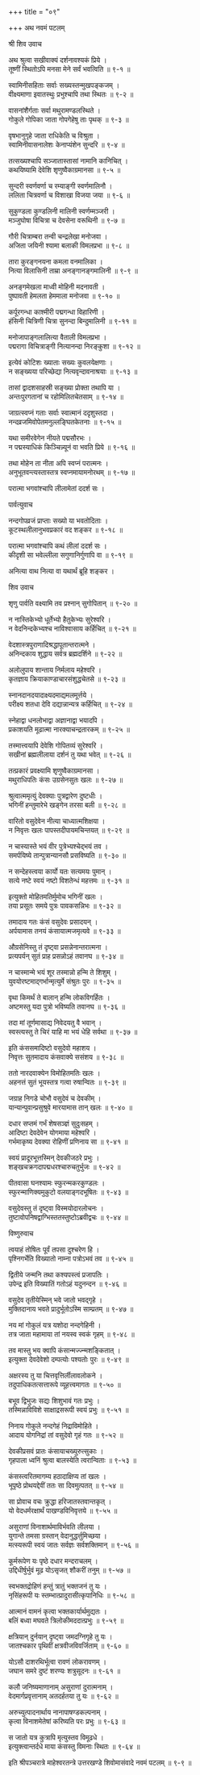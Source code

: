 +++
title = "०९"

+++
अथ नवमं पटलम्   
    
    
श्री शिव उवाच   
    
    
अथ श्रुत्वा सखीवाक्यं दर्शनावश्यकं प्रिये ।  
तूष्णीं स्थितोऽपि मनसा मेने सर्वं भवत्विति ॥ ९-१ ॥  
    
स्वामिनीसहिताः सर्वाः सख्यस्तन्मुखपङ्कजम् ।  
वीक्ष्यमाणा इवातस्थुः प्रभुश्चापि तथा स्थितः ॥ ९-२ ॥  
    
वासनांशैर्गताः सर्वा मथुरामण्डलस्थिते ।  
गोकुले गोपिका जाता गोपगेहेषु ताः पृथक् ॥ ९-३ ॥  
    
वृषभानुगृहे जाता राधिकेति च विश्रुता ।  
स्वामिनीवासनालेशः केनाप्यंशेन सुन्दरि ॥ ९-४ ॥  
    
तत्सख्यश्चापि सञ्जातास्तासां नामानि कानिचित् ।  
कथयिष्यामि देवेशि शृणुष्वैकाग्रमानसा ॥ ९-५ ॥  
    
सुन्दरी स्वर्णवर्णा च रम्याङ्गी स्वर्णमालिनौ ।  
ललिता चित्रवर्णा च विशाखा विजया जया ॥ ९-६ ॥  
    
सुकुण्डला कुण्डलिनी मालिनी स्वर्णम्मञ्जरी ।  
मञ्जुघोषा विचित्रा च देवसेना वरूथिनी ॥ ९-७ ॥  
    
गौरी चित्राम्बरा तन्वी चन्द्रलेखा मनोजवा ।  
अजिता जयिनी श्यामा बलाकी विमलप्रभा ॥ ९-८ ॥  
    
तारा कुरङ्गनयना कमला वनमालिका ।  
नित्या विलासिनी ताम्रा अनङ्गानङ्गमालिनी ॥ ९-९ ॥  
    
अनङ्गमेखला माध्वी मोहिनी मदनावती ।  
पुष्पावती हेमलता हेममाला मनोजवा ॥ ९-१० ॥  
    
कर्पूरगन्धा काश्मीरी पद्मगन्धा विहारिणी ।  
हंसिनी चित्रिणी चित्रा सुनन्दा बिन्दुमालिनी ॥ ९-११ ॥  
    
मनोजापाङ्गलालित्या वैताली विमलप्रभा ।  
पद्मरागा विचित्राङ्गी नित्यानन्दा निरङ्कुशा ॥ ९-१२ ॥  
    
इत्येवं कोटिशः ख्याताः सख्यः कुवलयेक्षणाः ।  
न सङ्ख्यया परिच्छेद्या नित्यवृन्दावनाश्रयाः ॥ ९-१३ ॥  
    
तासां द्वादशसाहस्री सङ्ख्या प्रोक्ता तथापि या ।  
अन्तःपुरगतानां च रहोमिलितचेतसाम् ॥ ९-१४ ॥  
    
जाग्रत्स्वप्नं गताः सर्वाः स्वात्मानं ददृशुस्तदा ।  
नन्दव्रजमिवोपेतमनुल्लङ्घितकेतनाः ॥ ९-१५ ॥  
    
यथा समीरवेगेन नीयते पद्मसौरभः ।  
न पद्मस्याधिकं किञ्चिन्न्यूनं वा भवति प्रिये ॥ ९-१६ ॥  
    
तथा मोहेन ता नीता अपि स्वप्नं परात्मनः ।  
अनुभूतवन्त्यस्तास्तत्र स्वप्नमायामनोरथम् ॥ ९-१७ ॥  
    
परात्मा भगवांश्चापि लीलामेतां ददर्श सः ।  
    
    
पार्वत्युवाच   
    
    
नन्दगोपव्रजं प्राप्ताः सख्यो या भवतोदिताः ।  
कूटस्थलीलानुभवप्रकारं वद शङ्कर ॥ ९-१८ ॥  
    
परात्मा भगवांश्चापि कथं लीलां ददर्श सः ।  
कीदृशी सा भवेल्लीला सगुणानिर्गुणापि वा ॥ ९-१९ ॥  
    
अनित्या वाथ नित्या वा यथार्थं ब्रूहि शङ्कर ।  
    
    
शिव उवाच   
    
    
शृणु पार्वति वक्ष्यामि तव प्रश्नान् सुगोपितान् ॥ ९-२० ॥  
    
न नास्तिकेभ्यो धूर्तेभ्यो हैतुकेभ्यः सुरेश्वरि ।  
न वेदनिन्दकेभ्यश्च नाविश्वासाय कर्हिचित् ॥ ९-२१ ॥  
    
वेदशास्त्रपुराणादिश्रद्धापूतान्तरात्मने ।  
अनिन्दकाय शुद्धाय सर्वत्र ब्रह्मदर्शिने ॥ ९-२२ ॥  
    
अलोलुपाय शान्ताय निर्मलाय महेश्वरि ।  
कृतज्ञाय क्रियाकाण्डाचारसंशुद्धचेतसे ॥ ९-२३ ॥  
    
स्नानदानदयादाक्ष्यदमाद्यमलमूर्त्तये ।  
परीक्ष्य शतधा देवि दद्यान्नान्यत्र कर्हिचित् ॥ ९-२४ ॥  
    
स्नेहाद्वा धनलोभाद्वा अज्ञानाद्वा भयादपि ।  
प्रकाशयति मूढात्मा नारक्याचन्द्रतारकम् ॥ ९-२५ ॥  
    
तस्मात्त्वयापि देवेशि गोपितव्यं सुरेश्वरि ।  
सखीनां ब्रह्मलीलाया दर्शनं तु यथा भवेत् ॥ ९-२६ ॥  
    
तत्प्रकारं प्रवक्ष्यामि शृणुष्वैकाग्रमानसा ।  
मथुराधिपतिः कंसः उग्रसेनसुतः खलः ॥ ९-२७ ॥  
    
श्रुत्वात्ममृत्युं देवक्याः पुत्रद्वारेण दुष्टधीः ।  
भगिनीं हन्तुमारेभे खङ्गेन तरसा बली ॥ ९-२८ ॥  
    
वारितो वसुदेवेन नीत्या चाध्यात्मशिक्षया ।  
न निवृत्तः खलः पापस्तदीपायमचिन्तयत् ॥ ९-२९ ॥  
    
न चास्यास्ते भयं वीर पुत्रेभ्यश्चेद्भयं तव ।  
समर्पयिष्ये तान्पुत्रान्यानसौ प्रसविष्यति ॥ ९-३० ॥  
    
न सन्देहस्त्वया कार्यो यतः सत्यमयः पुमान् ।  
सत्ये नष्टे स्वयं नष्टो विशतेन्धं महत्तमः ॥ ९-३१ ॥  
    
इत्युक्तो मोहितमतिर्मुमोच भगिनीं खलः ।  
तया प्रसूतः समये पुत्रः पावकसन्निभः ॥ ९-३२ ॥  
    
तमादाय गतः कंसं वसुदेवः प्रसादयन् ।  
अर्पयामास तनयं कंसायात्मजमृत्यवे ॥ ९-३३ ॥  
    
औग्रसेनिस्तु तं दृष्ट्वा प्रसन्नेनान्तरात्मना ।  
प्रत्यपर्यन् सुतं प्राह प्रसन्नोऽहं तवानघ ॥ ९-३४ ॥  
    
न चास्मान्मे भयं शूर तस्मान्नो हन्मि ते शिशुम् ।  
युवयोरष्टमाद्गर्भान्मृत्युर्मे संश्रुतः पुरः ॥ ९-३५ ॥  
    
वृथा किमर्थं ते बालान् हन्मि लोकविगर्हितः ।  
अष्टमस्तु यदा पुत्रो भविष्यति तवानघ ॥ ९-३६ ॥  
    
तदा मां तूर्णमासाद्य निवेदयतु वै भवान् ।  
स्वस्त्यस्तु ते चिरं याहि मा भयं धेहि सर्वथा ॥ ९-३७ ॥  
    
इति कंससमादिष्टो वसुदेवो महाशय ।  
निवृत्तः सुतमादाय कंसवाक्ये ससंशय ॥ ९-३८ ॥  
    
ततो नारदवाक्येन विमोहितमतिः खलः ।  
अहनत्तं सुतं भूयस्तत्र गत्वा रुषान्वितः ॥ ९-३९ ॥  
    
जग्राह निगडे चोभौ वसुदेवं च देवकीम् ।  
यान्यान्पुवान्प्रसुश्रुवे मारयामास तान् खलः ॥ ९-४० ॥  
    
दधार सप्तमं गर्भं शेषसञ्ज्ञं सुदुःसहम् ।  
आदिष्टा देवदेवेन योगमाया महेश्वरि ।  
गर्भमाकृष्य देवक्या रोहिणीं प्रणिनाय सा ॥ ९-४१ ॥  
    
स्वयं प्रादूरभूत्तस्मिन् देवकीजठरे प्रभुः ।  
शङ्खचक्रगदापद्मधरश्चारुचतुर्भुजः ॥ ९-४२ ॥  
    
पीतवासा घनश्यामः स्फुरन्मकरकुण्डलः ।  
स्फुरन्माणिक्यमुकुटो वलयाङ्गदभूषितः ॥ ९-४३ ॥  
    
वसुदेवस्तु तं दृष्ट्वा विस्मयोदारलोचनः ।  
तुष्टावोपनिषद्वाग्भिस्ततस्तुष्टोऽब्रवीद्वचः ॥ ९-४४ ॥  
    
    
विष्णुरुवाच   
    
    
त्वयाहं तोषितः पूर्वं तपसा दुश्चरेण हि ।  
पृश्निगर्भेति विख्यातो नाम्ना पत्रोऽभवं तव ॥ ९-४५ ॥  
    
द्वितीये जन्मनि तथा कश्यपस्त्वं प्रजापतिः ।  
उपेन्द्र इति विख्यातिं गतोऽहं यदुनन्दन ॥ ९-४६ ॥  
    
वसुदेव तृतीयेस्मिन् भवे जातो भवद्गृहे ।  
मुक्तिदानाय भवते प्रादुर्भूतोऽस्मि साम्प्रतम् ॥ ९-४७ ॥  
    
नय मां गोकुलं यत्र यशोदा नन्दगेहिनी ।  
तत्र जाता महामाया तां नयस्व स्वकं गृहम् ॥ ९-४८ ॥  
    
तव मास्तु भय क्वापि कंसान्मज्ज्न्मशङ्कितात् ।  
इत्युक्ता देवदेवेशो दम्पत्योः पश्यतोः पुरः ॥ ९-४९ ॥  
    
अक्षरस्य तु या चित्तवृत्तिर्लीलावलोकने ।  
तदुपाधिकतत्सत्तारूपे व्यूहत्त्वमागतः ॥ ९-५० ॥  
    
बभूव द्विभुजः सद्यः शिशुभावं गतः प्रभुः ।  
तस्मिन्नाविविशे साक्षाद्रसरूपी स्वयं प्रभुः ॥ ९-५१ ॥  
    
निनाय गोकुले नन्दगेहं निद्राविमोहिते ।  
आदाय योगनिद्रां तां वसुदेवो गृहं गतः ॥ ९-५२ ॥  
    
देवकीप्रसवं प्रातः कंसायाचख्युरुत्सुकाः ।  
गृहपाला ध्वनिं श्रुत्वा बालस्येति त्वरान्विताः ॥ ९-५३ ॥  
    
कंसस्त्वरितमागम्य हठादाक्षिप्य तां खलः ।  
भूपृष्ठे प्रोथयद्देवीं ततः सा दिवमुत्पतत् ॥ ९-५४ ॥  
    
सा प्रोवाच वचः क्रुद्धा हरिजातस्तवान्तकृत् ।  
यो वेदधर्मरक्षार्थं पाखण्डविनिवृत्तये ॥ ९-५५ ॥  
    
असुराणां विनाशार्थमाविर्भवति लीलया ।  
युगान्ते तमसा ग्रस्तान् वेदानुद्धर्त्तुमिच्छया ।  
मत्स्यरूपी स्वयं जातः सर्वज्ञः सर्वशक्तिमान् ॥ ९-५६ ॥  
    
कूर्मरूपेण यः पृष्ठे दधार मन्दराचलम् ।  
उद्दिधीर्षुर्भुवं मूढ योऽसृजत् शौकरीं तनुम् ॥ ९-५७ ॥  
    
स्वभक्तद्रोहिणं हन्तुं त्रातुं भक्तजनं तु यः ।  
नृसिंहरूपी यः स्तम्भात्प्रादुरासीत्कृपानिधिः ॥ ९-५८ ॥  
    
आत्मानं वामनं कृत्वा भक्तकार्यार्थमुद्यतः ।  
बलिं बध्वा मघवते त्रिलोकीमददात्प्रभुः ॥ ९-५९ ॥  
    
क्षत्रियान् दुर्नयान् दृष्ट्वा जमदग्निगृहे तु यः ।  
जातश्चकार पृथिवीं क्षत्रवीजविवर्जिताम् ॥ ९-६० ॥  
    
योऽसौ दाशरथिर्भूत्वा रावणं लोकरावणम् ।  
जघान समरे दुष्टं शरण्यः शत्रुसूदनः ॥ ९-६१ ॥  
    
कलौ जनिष्यमाणानाम् असुराणां दुरात्मनाम् ।  
वेदमार्गप्रवृत्तानाम् अतदर्हतया तु यः ॥ ९-६२ ॥  
    
अरुच्युत्पादनार्थाय नानापाषण्डकल्पनाम् ।  
कृत्वा विनाशमेतेषां करिष्यति परः प्रभुः ॥ ९-६३ ॥  
    
स जातो यत्र कुत्रापि मृत्युस्तव विमूढधे ।  
इत्युक्त्वान्तर्दधे माया कंसस्तु विमनाः स्थितः ॥ ९-६४ ॥  
    
    
इति श्रीपञ्चरात्रे माहेश्वरतन्त्रे उत्तरखण्डे शिवोमासंवादे नवमं पटलम् ॥ ९-९ ॥  
    
    
    
    